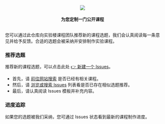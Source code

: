 <div align="center">
  <h1><img src="https://static.shiyanlou.com/lanqiao/frontend/dist/img/c87943b.svg"></h1>
  <b>为您定制一门公开课程</b>
</div>

<br />

您可以通过此仓库向实验楼课程团队推荐新的课程选题，我们会认真阅读每一条意见并给予反馈。合适的选题会被采纳并安排制作实验课程。

### 推荐选题

推荐新的课程选题，可以点击此处 [👉 新建一个 Issues](https://github.com/huhuhang/suggestion/issues/new/choose)。

- 首先，请 [前往网站搜索](https://www.lanqiao.cn/courses/) 是否已经有相关课程。
- 然后，请 [浏览或搜索 Issues](https://github.com/shiyanlou/suggestion/issues) 列表看是否已存在相似选题推荐。
- 最后，请认真阅读 Issues 模板并补充内容。

### 进度追踪

如果您的选题被我们采纳，您可通过 Issues 状态看到最新的课程制作进度。
